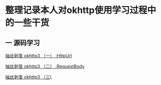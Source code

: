 # 整理记录本人对okhttp使用学习过程中的一些干货
## 一 源码学习
[抽丝剥茧 okhttp3 （一） :HttpUrl][1]


  [1]: https://www.jianshu.com/p/be8a204f76a3
  
[抽丝剥茧 okhttp3 （二） :RequestBody][2]

 [2]: https://www.jianshu.com/p/77f71946ef44
 
[抽丝剥茧 okhttp3 （三)][3]

[3]: https://www.jianshu.com/p/cf59397dce1f
